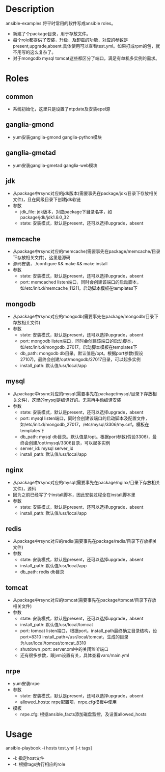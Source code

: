 Description
====

ansible-examples 将平时常用的软件写成ansible roles。
* 新建了个package目录，用于存放文件。
* 每个role都提供了安装，升级，及卸载的功能，对应的参数是present,upgrade,absent.具体使用可以查看test.yml。如果打成rpm的包，就不用写的这么复杂了。
* 对于mongodb mysql tomcat这些都区分了端口。满足有单机多实例的需求。

Roles
============

common
------------
* 系统初始化，这里只是设置了ntpdate及安装epel源

ganglia-gmond
------------
* yum安装ganglia-gmond ganglia-python模块

ganglia-gmetad
------------
* yum安装ganglia-gmetad ganglia-web模块

jdk
------------
* 从package中rsync对应的jdk版本(需要事先在package/jdk/目录下存放相关文件)，且在同级目录下创建jdk软链
* 参数
  * jdk_file: jdk版本，对应package下目录名字，如package/jdk/jdk1.6.0_32
  * state: 安装模式，默认是present，还可以选择upgrade，absent

memcache
-----------
* 从package中rsync对应的memcache(需要事先在package/memcache/目录下存放相关文件)，这里是源码
* 源码安装，./configure && make && make install
* 参数
  * state: 安装模式，默认是present，还可以选择upgrade，absent
  * port: memcached listen端口，同时会创建该端口的启动脚本，如/etc/init.d/memcache_11211。启动脚本模板在templates下

mongodb
-----------
* 从package中rsync对应的mongodb(需要事先在package/mongodb/目录下存放相关文件)
* 参数
  * state: 安装模式，默认是present，还可以选择upgrade，absent
  * port: mongodb listen端口，同时会创建该端口的启动脚本，如/etc/init.d/mongodb_27017。启动脚本模板在templates下
  * db_path: mongodb db目录。默认值是/opt。根据port参数(假设27107)，最终会创建/opt/mongodb/27017目录，可以起多实例
  * install_path: 默认值/usr/local/app

mysql
----------
* 从package中rsync对应的mysql(需要事先在package/mysql/目录下存放相关文件)，这里的mysql是编译好的。无需再手动编译安装
* 参数
  * state: 安装模式，默认是present，还可以选择upgrade，absent
  * port: mysql listen端口，同时会创建该端口的启动脚本及配置文件，如/etc/init.d/mongodb_27017，/etc/mysql/3306/my.cnf。模板在templates下   
  * db_path: mysql db目录。默认值是/opt。根据port参数(假设3306)，最终会创建/opt/mysql/3306目录，可以起多实例
  * server_id: mysql server_id
  * install_path: 默认值/usr/local/app

nginx
----------
* 从package中rsync对应的mysql(需要事先在package/nginx/目录下存放相关文件)，源码
* 因为之前已经写了个install脚本，因此安装过程全在install脚本里
* 参数
  * state: 安装模式，默认是present，还可以选择upgrade，absent
  * install_path: 默认值/usr/local/app


redis
---------
* 从package中rsync对应的redis(需要事先在package/redis/目录下存放相关文件)
* 参数
  * state: 安装模式，默认是present，还可以选择upgrade，absent
  * install_path: 默认值/usr/local/app
  * db_path: redis db目录

tomcat
---------
* 从package中rsync对应的tomcat(需要事先在package/tomcat/目录下存放相关文件)
* 参数
  * state: 安装模式，默认是present，还可以选择upgrade，absent
  * install_path: 默认值/usr/local/tomcat
  * port: tomcat listen端口，根据port，install_path最终确立目录结构，设port=8310 install_path=/usr/local/tomcat，生成的目录为/usr/local/tomcat/tomcat_8310
  * shutdown_port: server.xml中的关闭监听端口
  * 还有很多参数，跟jvm设置有关，具体查看vars/main.yml

nrpe
---------
* yum安装nrpe
* 参数
  * state: 安装模式，默认是present，还可以选择upgrade，absent
  * allowed_hosts: nrpe配置项，nrpe.cfg模板中使用
* 模板 
  * nrpe.cfg: 根据ansible_facts添加磁盘监控，及设置allowed_hosts

Usage
==========
ansible-playbook -i hosts test.yml [-t tags] 
* -i: 指定host文件
* -t: 根据tags执行相应的role
